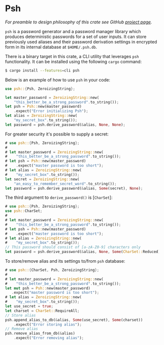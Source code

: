# Psh

*For preamble to design philosophy of this crate see GitHub
[project page](https://github.com/uvizhe/psh).*

`psh` is a password generator and a password manager library which produces deterministic
passwords for a set of user inputs. It can store previously used aliases and their password
derivation settings in encrypted form in its internal database at `$HOME/.psh.db`.

There is a binary target in this crate, a CLI utility that leverages `psh` functionality. It
can be installed using the following `cargo` command:
```sh
$ cargo install --features=cli psh
```

Below is an example of how to use `psh` in your code:
```rust
use psh::{Psh, ZeroizingString};

let master_password = ZeroizingString::new(
    "this_better_be_a_strong_password".to_string());
let psh = Psh::new(master_password)
    .expect("Error initializing Psh");
let alias = ZeroizingString::new(
    "my_secret_box".to_string());
let password = psh.derive_password(&alias, None, None);
```

For greater security it's possible to supply a secret:
```rust
# use psh::{Psh, ZeroizingString};
#
# let master_password = ZeroizingString::new(
#    "this_better_be_a_strong_password".to_string());
# let psh = Psh::new(master_password)
#    .expect("master password is too short");
# let alias = ZeroizingString::new(
#    "my_secret_box".to_string());
let secret = ZeroizingString::new(
    "an_easy_to_remember_secret_word".to_string());
let password = psh.derive_password(&alias, Some(secret), None);
```

The third argument to `derive_password()` is [`CharSet`]:
```rust
# use psh::{Psh, ZeroizingString};
use psh::CharSet;
#
# let master_password = ZeroizingString::new(
#    "this_better_be_a_strong_password".to_string());
# let psh = Psh::new(master_password)
#    .expect("master password is too short");
# let alias = ZeroizingString::new(
#    "my_secret_box".to_string());
// This password should consist of [a-zA-Z0-9] characters only
let password = psh.derive_password(&alias, None, Some(CharSet::Reduced));
```

To store/remove alias and its settings to/from `psh` database:
```rust
# use psh::{CharSet, Psh, ZeroizingString};
#
# let master_password = ZeroizingString::new(
#    "this_better_be_a_strong_password".to_string());
let mut psh = Psh::new(master_password)
   .expect("master password is too short");
# let alias = ZeroizingString::new(
#    "my_secret_box".to_string());
let use_secret = true;
let charset = CharSet::RequireAll;
// Store alias
psh.append_alias_to_db(&alias, Some(use_secret), Some(charset))
    .expect("Error storing alias");
// Remove alias
psh.remove_alias_from_db(&alias)
    .expect("Error removing alias");
```
